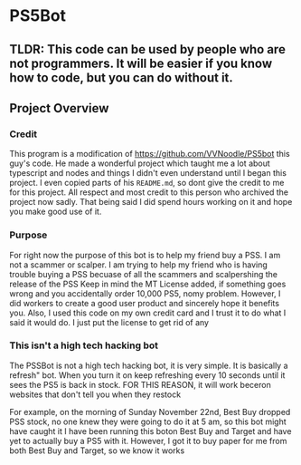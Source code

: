 # PS5Bot
## TLDR: This code can be used by people who are not programmers. It will be easier if you know how to code, but you can do without it.
## Project Overview
### Credit
This program is a modification of https://github.com/VVNoodle/PS5bot this guy's code. He made a wonderful project which taught me a lot about typescript and nodes and things I didn't even understand until I began this project. l even copied parts of his `README.md`, so dont give the credit to me for this project. All respect and most credit to this person who archived the project now sadly. That being said I did spend hours working on it and hope you make good use of it.

### Purpose
For right now the purpose of this bot is to help my friend buy a PSS. I am not a scammer or scalper. I am trying to help my friend who is having trouble buying a PSS becuase of all the scammers and scalpershing the release of the PSS
Keep in mind the MT License added, if something goes wrong and you accidentally order 10,000 PS5, nomy problem. However, I did workers to create a good user product and sincerely hope it benefits you. Also, I used this code on my own credit card and I trust it to do what I said it would do. I just put the license to get rid of any

### This isn't a high tech hacking bot

The PSSBot is not a high tech hacking bot, it is very simple. It is basically a refresh" bot. When you turn it on keep refreshing every 10 seconds until it sees the PS5 is back in stock. FOR THIS REASON, it will work beceron websites that don't tell you when they restock

For example, on the morning of Sunday November 22nd, Best Buy dropped PSS stock, no one knew they were going to do it at 5 am, so this bot might have caught it
I have been running this boton Best Buy and Target and have yet to actually buy a PS5 with it. However, I got it to buy paper for me from both Best Buy and Target, so we know it works
